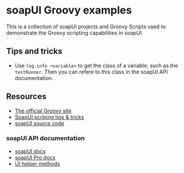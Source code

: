 soapUI Groovy examples
======================

This is a collection of soapUI projects and Groovy Scripts used to demonstrate the Groovy scripting capabilities in soapUI

## Tips and tricks
* Use `log.info <variable>` to get the class of a variable, such as the `testRunner`. Then you can refere to this class in the soapUI API documentation.

## Resources
* [The official Groovy site](http://groovy.codehaus.org)
* [SoapUI scriping tips & tricks](http://www.soapui.org/Scripting-Properties/tips-a-tricks.html)
* [soapUI source code](http://github.com/SmartBear/soapui)

### soapUI API documentation
* [soapUI docs](http://www.soapui.org/apidocs/)
* [soapUI Pro docs](http://www.soapui.org/apidocs/pro)
* [UI helper methods](http://www.soapui.org/apidocs/index.html?com/eviware/soapui/support/UISupport.html)